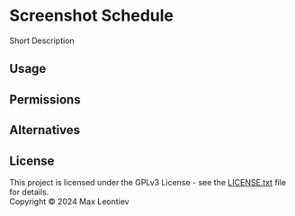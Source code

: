 # Screenshot Schedule
Short Description

## Usage

## Permissions

## Alternatives

## License

This project is licensed under the GPLv3 License - see the [LICENSE.txt](LICENSE.txt) file for details.\
Copyright © 2024 Max Leontiev
